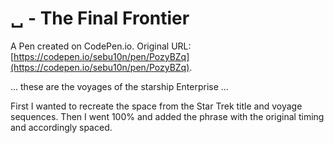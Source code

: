 # ␣ - The Final Frontier

A Pen created on CodePen.io. Original URL: [https://codepen.io/sebu10n/pen/PozyBZq](https://codepen.io/sebu10n/pen/PozyBZq).

... these are the voyages of the starship Enterprise ...

First I wanted to recreate the space from the Star Trek title and voyage sequences. Then I went 100% and added the phrase with the original timing and accordingly spaced.
